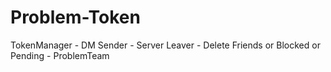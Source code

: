 # Problem-Token
TokenManager - DM Sender - Server Leaver - Delete Friends or Blocked or Pending - ProblemTeam
